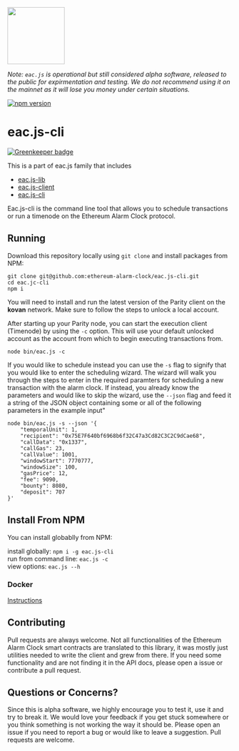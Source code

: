 [<img src="https://s3.amazonaws.com/chronologic.network/ChronoLogic_logo.svg" width="128px">](https://github.com/chronologic)

_Note: `eac.js` is operational but still considered alpha software, released to the public for expirmentation and testing. We do not recommend using it on the mainnet as it will lose you money under certain situations._ 

[![npm version](https://badge.fury.io/js/eac.js-cli.svg)](https://badge.fury.io/js/eac.js-cli)
# eac.js-cli

[![Greenkeeper badge](https://badges.greenkeeper.io/ethereum-alarm-clock/eac.js-cli.svg)](https://greenkeeper.io/)

This is a part of eac.js family that includes 
* [eac.js-lib](https://github.com/ethereum-alarm-clock/eac.js-lib)
* [eac.js-client](https://github.com/ethereum-alarm-clock/eac.js-client)
* [eac.js-cli](https://github.com/ethereum-alarm-clock/eac.js-cli)

Eac.js-cli is the command line tool that allows you to schedule transactions or run a timenode 
on the Ethereum Alarm Clock protocol.

## Running
Download this repository locally using `git clone` and install packages from NPM:

```
git clone git@github.com:ethereum-alarm-clock/eac.js-cli.git
cd eac.jc-cli
npm i
```

You will need to install and run the latest version of the Parity client on the __kovan__
network. Make sure to follow the steps to unlock a local account.

After starting up your Parity node, you can start the execution client (Timenode)
by using the `-c` option. This will use your default unlocked account as the account
from which to begin executing transactions from.

```
node bin/eac.js -c
```

If you would like to schedule instead you can use the `-s` flag to signify
that you would like to enter the scheduling wizard. The wizard will walk you
through the steps to enter in the required paramters for scheduling a new
transaction with the alarm clock. If instead, you already know the parameters
and would like to skip the wizard, use the `--json` flag and feed it a string 
of the JSON object containing some or all of the following parameters in the example input"

```
node bin/eac.js -s --json '{
    "temporalUnit": 1,
    "recipient": "0x75E7F640bf6968b6f32C47a3Cd82C3C2C9dCae68",
    "callData": "0x1337",
    "callGas": 23,
    "callValue": 1001,
    "windowStart": 7770777,
    "windowSize": 100,
    "gasPrice": 12,
    "fee": 9090,
    "bounty": 8080,
    "deposit": 707
}'
```

## Install From NPM
You can install globablly from NPM:

install globally: `npm i -g eac.js-cli`  
run from command line: `eac.js -c`  
view options: `eac.js --h`

### Docker
[ Instructions ](https://github.com/ethereum-alarm-clock/eac.js-cli/tree/docker-setup)

## Contributing

Pull requests are always welcome. Not all functionalities of the Ethereum Alarm Clock smart contracts are translated to this library, it was mostly just utilities needed to write the client and grew from there. If you need some functionality and are not finding it in the API docs, please open a issue or contribute a pull request.

## Questions or Concerns?

Since this is alpha software, we highly encourage you to test it, use it and try to break it. We would love your feedback if you get stuck somewhere or you think something is not working the way it should be. Please open an issue if you need to report a bug or would like to leave a suggestion. Pull requests are welcome.
